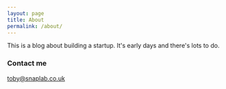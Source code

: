 ```yaml
---
layout: page
title: About
permalink: /about/
---
```


This is a blog about building a startup. It's early days and there's lots to do. 

### Contact me

[toby@snaplab.co.uk](mailto:toby@snaplab.co.uk)
